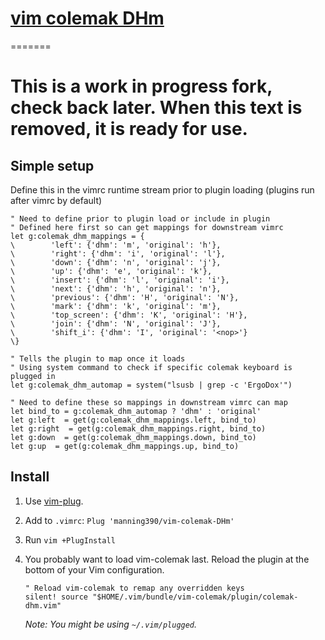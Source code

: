 [vim colemak DHm](vim-colemak-DHm)
===========

=======
# This is a **work in progress** fork, check back later. When this text is removed, it is ready for use.

## Simple setup
Define this in the vimrc runtime stream prior to plugin loading (plugins run after vimrc by default)
```vim
" Need to define prior to plugin load or include in plugin
" Defined here first so can get mappings for downstream vimrc
let g:colemak_dhm_mappings = {
\        'left': {'dhm': 'm', 'original': 'h'},
\        'right': {'dhm': 'i', 'original': 'l'},
\        'down': {'dhm': 'n', 'original': 'j'},
\        'up': {'dhm': 'e', 'original': 'k'},
\        'insert': {'dhm': 'l', 'original': 'i'},
\        'next': {'dhm': 'h', 'original': 'n'},
\        'previous': {'dhm': 'H', 'original': 'N'},
\        'mark': {'dhm': 'k', 'original': 'm'},
\        'top_screen': {'dhm': 'K', 'original': 'H'},
\        'join': {'dhm': 'N', 'original': 'J'},
\        'shift_i': {'dhm': 'I', 'original': '<nop>'}
\}

" Tells the plugin to map once it loads
" Using system command to check if specific colemak keyboard is plugged in
let g:colemak_dhm_automap = system("lsusb | grep -c 'ErgoDox'")

" Need to define these so mappings in downstream vimrc can map
let bind_to = g:colemak_dhm_automap ? 'dhm' : 'original'
let g:left  = get(g:colemak_dhm_mappings.left, bind_to)
let g:right  = get(g:colemak_dhm_mappings.right, bind_to)
let g:down  = get(g:colemak_dhm_mappings.down, bind_to)
let g:up  = get(g:colemak_dhm_mappings.up, bind_to)
```

Install
-------

1. Use [vim-plug](https://github.com/manning390/vim-plug).
2. Add to `.vimrc`: `Plug 'manning390/vim-colemak-DHm'`
3. Run `vim +PlugInstall`
4. You probably want to load vim-colemak last. Reload the plugin at the bottom of your Vim configuration.

    ```
    " Reload vim-colemak to remap any overridden keys
    silent! source "$HOME/.vim/bundle/vim-colemak/plugin/colemak-dhm.vim"
    ```

    *Note: You might be using `~/.vim/plugged`.*

